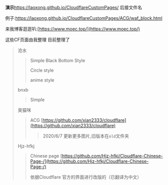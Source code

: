 **演示**https://laoxong.github.io/CloudflareCustomPages/ 后接文件名

例子:https://laoxong.github.io/CloudflareCustomPages/ACG/waf_block.html

来我博客逛逛叭:[https://www.moec.top/](https://www.moec.top/)



这些CF页面由我整理
目前整理了

>沧水
>
>> Simple Black Bottom Style
>>
>> Circle style
>>
>> anime style
>
>bnxb
>
>> Simple
>
>臭猫咪
>
>> ACG [https://github.com/xian2333/cloudflare](https://github.com/xian2333/cloudflare)
>>
>> > 2020/6/7 更新更多图片,旧版本在`old`文件夹
>
>Hjz-hfkj 
>
>>Chinese page [https://github.com/Hjz-hfkj/Cloudflare-Chinese-Page-/](https://github.com/Hjz-hfkj/Cloudflare-Chinese-Page-/)
>>
>>依据Cloudflare 官方的界面进行改版的（已翻译为中文）